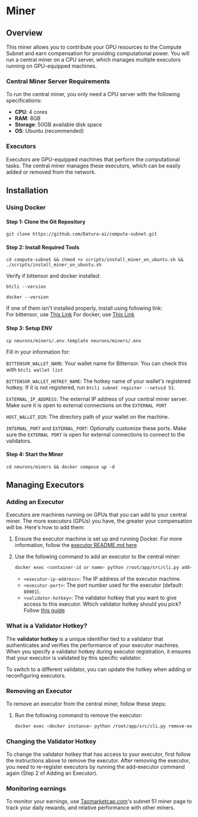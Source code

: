 # Miner

## Overview

This miner allows you to contribute your GPU resources to the Compute Subnet and earn compensation for providing computational power. You will run a central miner on a CPU server, which manages multiple executors running on GPU-equipped machines.

### Central Miner Server Requirements

To run the central miner, you only need a CPU server with the following specifications:

- **CPU**: 4 cores
- **RAM**: 8GB
- **Storage**: 50GB available disk space
- **OS**: Ubuntu (recommended)

### Executors

Executors are GPU-equipped machines that perform the computational tasks. The central miner manages these executors, which can be easily added or removed from the network.

## Installation

### Using Docker

#### Step 1: Clone the Git Repository

```
git clone https://github.com/Datura-ai/compute-subnet.git
```

#### Step 2: Install Required Tools

```
cd compute-subnet && chmod +x scripts/install_miner_on_ubuntu.sh && ./scripts/install_miner_on_ubuntu.sh
```

Verify if bittensor and docker installed: 
```
btcli --version
```

```
docker --version
```

If one of them isn't installed properly, install using following link:     
For bittensor, use [This Link](https://github.com/opentensor/bittensor/blob/master/README.md#install-bittensor-sdk)
For docker, use [This Link](https://docs.docker.com/engine/install/)

#### Step 3: Setup ENV
```
cp neurons/miners/.env.template neurons/miners/.env
```

Fill in your information for:

`BITTENSOR_WALLET_NAME`: Your wallet name for Bittensor. You can check this with `btcli wallet list`

`BITTENSOR_WALLET_HOTKEY_NAME`: The hotkey name of your wallet's registered hotkey. If it is not registered, run `btcli subnet register --netuid 51`. 

`EXTERNAL_IP_ADDRESS`: The external IP address of your central miner server. Make sure it is open to external connections on the `EXTERNAL PORT`

`HOST_WALLET_DIR`: The directory path of your wallet on the machine.

`INTERNAL_PORT` and `EXTERNAL_PORT`: Optionally customize these ports. Make sure the `EXTERNAL PORT` is open for external connections to connect to the validators.


#### Step 4: Start the Miner

```
cd neurons/miners && docker compose up -d
```

## Managing Executors

### Adding an Executor

Executors are machines running on GPUs that you can add to your central miner. The more executors (GPUs) you have, the greater your compensation will be. Here's how to add them:

1. Ensure the executor machine is set up and running Docker. For more information, follow the [executor README.md here](../executor/README.md)
2. Use the following command to add an executor to the central miner:

    ```bash
    docker exec <container-id or name> python /root/app/src/cli.py add-executor --address <executor-ip-address> --port <executor-port> --validator <validator-hotkey>
    ```

    - `<executor-ip-address>`: The IP address of the executor machine.
    - `<executor-port>`: The port number used for the executor (default: `80001`).
    - `<validator-hotkey>`: The validator hotkey that you want to give access to this executor. Which validator hotkey should you pick? Follow [this guide](assinging_validator_hotkeys.md)

### What is a Validator Hotkey?

The **validator hotkey** is a unique identifier tied to a validator that authenticates and verifies the performance of your executor machines. When you specify a validator hotkey during executor registration, it ensures that your executor is validated by this specific validator.

To switch to a different validator, you can update the hotkey when adding or reconfiguring executors.

### Removing an Executor

To remove an executor from the central miner, follow these steps:

1. Run the following command to remove the executor:

    ```bash
    docker exec <docker instance> python /root/app/src/cli.py remove-executor --address <executor public ip> --port <executor external port>
    ```

### Changing the Validator Hotkey

To change the validator hotkey that has access to your executor, first follow the instructions above to remove the executor. After removing the executor, you need to re-register executors by running the add-executor command again (Step 2 of Adding an Executor).


### Monitoring earnings

To monitor your earnings, use [Taomarketcap.com](https://taomarketcap.com/subnets/51/miners)'s subnet 51 miner page to track your daily rewards, and relative performance with other miners.
